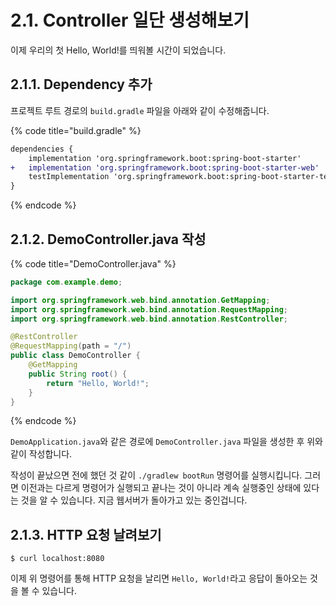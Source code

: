 # 2.1. Controller 일단 생성해보기

이제 우리의 첫 Hello, World!를 띄워볼 시간이 되었습니다.

## 2.1.1. Dependency 추가

프로젝트 루트 경로의 `build.gradle` 파일을 아래와 같이 수정해줍니다.

{% code title="build.gradle" %}
```diff
dependencies {
	implementation 'org.springframework.boot:spring-boot-starter'
+	implementation 'org.springframework.boot:spring-boot-starter-web'
	testImplementation 'org.springframework.boot:spring-boot-starter-test'
}
```
{% endcode %}

## 2.1.2. DemoController.java 작성

{% code title="DemoController.java" %}
```java
package com.example.demo;

import org.springframework.web.bind.annotation.GetMapping;
import org.springframework.web.bind.annotation.RequestMapping;
import org.springframework.web.bind.annotation.RestController;

@RestController
@RequestMapping(path = "/")
public class DemoController {
    @GetMapping
    public String root() {
        return "Hello, World!";
    }
}
```
{% endcode %}

`DemoApplication.java`와 같은 경로에 `DemoController.java` 파일을 생성한 후  위와 같이 작성합니다.

작성이 끝났으면 전에 했던 것 같이 `./gradlew bootRun` 명령어를 실행시킵니다. 그러면 이전과는 다르게 명령어가 실행되고 끝나는 것이 아니라 계속 실행중인 상태에 있다는 것을 알 수 있습니다. 지금 웹서버가 돌아가고 있는 중인겁니다.

## 2.1.3. HTTP 요청 날려보기

```text
$ curl localhost:8080
```

이제 위 명령어를 통해 HTTP 요청을 날리면 `Hello, World!`라고 응답이 돌아오는 것을 볼 수 있습니다.

